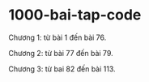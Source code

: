 # 1000-bai-tap-code

Chương 1: từ bài 1 đến bài 76.     

Chương 2: từ bài 77 đến bài 79.

Chương 3: từ bai 82 đến bài 113.
